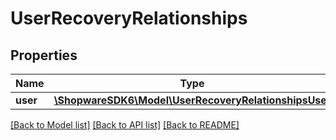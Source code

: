 # UserRecoveryRelationships

## Properties
Name | Type | Description | Notes
------------ | ------------- | ------------- | -------------
**user** | [**\ShopwareSDK6\Model\UserRecoveryRelationshipsUser**](UserRecoveryRelationshipsUser.md) |  | [optional] 

[[Back to Model list]](../../README.md#documentation-for-models) [[Back to API list]](../../README.md#documentation-for-api-endpoints) [[Back to README]](../../README.md)


